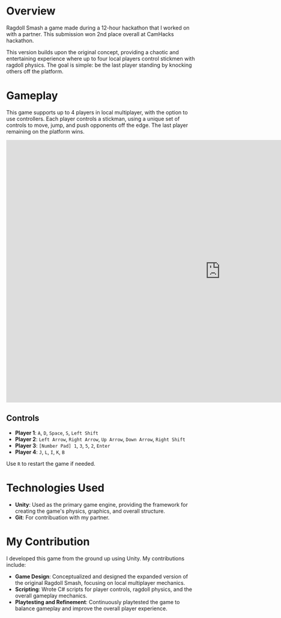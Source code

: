 # Overview

Ragdoll Smash a game made during a 12-hour hackathon that I worked on with a partner. This submission won 2nd place overall at CamHacks hackathon. 

This version builds upon the original concept, providing a chaotic and entertaining experience where up to four local players control stickmen with ragdoll physics. The goal is simple: be the last player standing by knocking others off the platform.


# Gameplay

This game supports up to 4 players in local multiplayer, with the option to use controllers. Each player controls a stickman, using a unique set of controls to move, jump, and push opponents off the edge. The last player remaining on the platform wins.

<div>
<embed src="https://i.simmer.io/@TurboKozel/ragdoll-smash" width="1140" height="698"></embed>
</div>

## Controls

- **Player 1**: `A`, `D`, `Space`, `S`, `Left Shift`
- **Player 2**: `Left Arrow`, `Right Arrow`, `Up Arrow`, `Down Arrow`, `Right Shift`
- **Player 3**: `[Number Pad] 1`, `3`, `5`, `2`, `Enter`
- **Player 4**: `J`, `L`, `I`, `K`, `B`

Use `R` to restart the game if needed.


# Technologies Used

- **Unity**: Used as the primary game engine, providing the framework for creating the game's physics, graphics, and overall structure.
- **Git**: For contribuation with my partner.


# My Contribution

I developed this game from the ground up using Unity. My contributions include:

- **Game Design**: Conceptualized and designed the expanded version of the original Ragdoll Smash, focusing on local multiplayer mechanics.
- **Scripting**: Wrote C# scripts for player controls, ragdoll physics, and the overall gameplay mechanics.
- **Playtesting and Refinement**: Continuously playtested the game to balance gameplay and improve the overall player experience.
